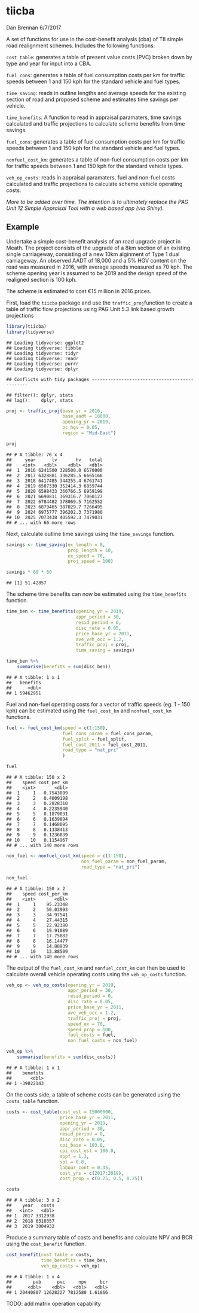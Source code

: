 tiicba
================
Dan Brennan
6/7/2017

A set of functions for use in the cost-benefit analysis (cba) of TII simple road realignment schemes. Includes the following functions:

`cost_table`: generates a table of present value costs (PVC) broken down by type and year for input into a CBA.

`fuel_cons`: generates a table of fuel consumption costs per km for traffic speeds between 1 and 150 kph for the standard vehicle and fuel types.

`time_saving`: reads in outline lengths and average speeds for the existing section of road and proposed scheme and estimates time savings per vehicle.

`time_benefits`: A function to read in appraisal paramaters, time savings calculated and traffic projections to calculate scheme benefits from time savings.

`fuel_cons`: generates a table of fuel consumption costs per km for traffic speeds between 1 and 150 kph for the standard vehicle and fuel types.

`nonfuel_cost_km`: generates a table of non-fuel consumption costs per km for traffic speeds between 1 and 150 kph for the standard vehicle types.

`veh_op_costs`: reads in appraisal paramaters, fuel and non-fuel costs calculated and traffic projections to calculate scheme vehicle operating costs.

*More to be added over time. The intention is to ultimately replace the PAG Unit 12 Simple Appraisal Tool with a web based app (via Shiny).*

Example
-------

Undertake a simple cost-benefit analysis of an road upgrade project in Meath. The project consists of the upgrade of a 8km section of an existing single carriageway, consisting of a new 10km alginment of Type 1 dual carriageway. An observed AADT of 18,000 and a 5% HGV content on the road was measured in 2016, with average speeds measured as 70 kph. The scheme opening year is assumed to be 2019 and the design speed of the realigned section is 100 kph.

The scheme is estimated to cost €15 million in 2016 prices.

First, load the `tiicba` package and use the `traffic_proj`function to create a table of traffic flow projections using PAG Unit 5.3 link based growth projections

``` r
library(tiicba)
library(tidyverse)
```

    ## Loading tidyverse: ggplot2
    ## Loading tidyverse: tibble
    ## Loading tidyverse: tidyr
    ## Loading tidyverse: readr
    ## Loading tidyverse: purrr
    ## Loading tidyverse: dplyr

    ## Conflicts with tidy packages ----------------------------------------------

    ## filter(): dplyr, stats
    ## lag():    dplyr, stats

``` r
proj <- traffic_proj(base_yr = 2016,
                     base_aadt = 18000,
                     opening_yr = 2019,
                     pc_hgv = 0.05,
                     region = "Mid-East")

proj
```

    ## # A tibble: 76 x 4
    ##     year      lv       hv   total
    ##    <int>   <dbl>    <dbl>   <dbl>
    ##  1  2016 6241500 328500.0 6570000
    ##  2  2017 6328881 336285.5 6665166
    ##  3  2018 6417485 344255.4 6761741
    ##  4  2019 6507330 352414.3 6859744
    ##  5  2020 6598433 360766.5 6959199
    ##  6  2021 6690811 369316.7 7060127
    ##  7  2022 6784482 378069.5 7162552
    ##  8  2023 6879465 387029.7 7266495
    ##  9  2024 6975777 396202.3 7371980
    ## 10  2025 7073438 405592.3 7479031
    ## # ... with 66 more rows

Next, calculate outline time savings using the `time_savings` function.

``` r
savings <- time_saving(ex_length = 8,
                       prop_length = 10,
                       ex_speed = 70,
                       proj_speed = 100)

savings * 60 * 60
```

    ## [1] 51.42857

The scheme time benefits can now be estimated using the `time_benefits` function.

``` r
time_ben <- time_benefits(opening_yr = 2019,
                          appr_period = 30,
                          resid_period = 0,
                          disc_rate = 0.05,
                          price_base_yr = 2011,
                          ave_veh_occ = 1.2,
                          traffic_proj = proj,
                          time_saving = savings)

time_ben %>% 
    summarise(benefits = sum(disc_ben))
```

    ## # A tibble: 1 x 1
    ##   benefits
    ##      <dbl>
    ## 1 59462951

Fuel and non-fuel operating costs for a vector of traffic speeds (eg. 1 - 150 kph) can be estimated using the `fuel_cost_km` and `nonfuel_cost_km` functions.

``` r
fuel <- fuel_cost_km(speed = c(1:150),
                     fuel_cons_param = fuel_cons_param,
                     fuel_split = fuel_split,
                     fuel_cost_2011 = fuel_cost_2011,
                     road_type = "nat_pri"
                     )

fuel
```

    ## # A tibble: 150 x 2
    ##    speed cost_per_km
    ##    <int>       <dbl>
    ##  1     1   0.7543899
    ##  2     2   0.4009198
    ##  3     3   0.2828310
    ##  4     4   0.2235940
    ##  5     5   0.1879031
    ##  6     6   0.1639894
    ##  7     7   0.1468095
    ##  8     8   0.1338413
    ##  9     9   0.1236839
    ## 10    10   0.1154967
    ## # ... with 140 more rows

``` r
non_fuel <- nonfuel_cost_km(speed = c(1:150),
                            non_fuel_param = non_fuel_param,
                            road_type = "nat_pri")

non_fuel
```

    ## # A tibble: 150 x 2
    ##    speed cost_per_km
    ##    <int>       <dbl>
    ##  1     1    95.23348
    ##  2     2    50.03993
    ##  3     3    34.97541
    ##  4     4    27.44315
    ##  5     5    22.92380
    ##  6     6    19.91089
    ##  7     7    17.75882
    ##  8     8    16.14477
    ##  9     9    14.88939
    ## 10    10    13.88509
    ## # ... with 140 more rows

The output of the `fuel_cost_km` and `nonfuel_cost_km` can then be used to calculate overall vehicle operating costs using the `veh_op_costs` function.

``` r
veh_op <- veh_op_costs(opening_yr = 2019,
                       appr_period = 30,
                       resid_period = 0,
                       disc_rate = 0.05,
                       price_base_yr = 2011,
                       ave_veh_occ = 1.2,
                       traffic_proj = proj,
                       speed_ex = 70,
                       speed_prop = 100,
                       fuel_costs = fuel,
                       non_fuel_costs = non_fuel)

veh_op %>% 
    summarise(benefits = sum(disc_costs))
```

    ## # A tibble: 1 x 1
    ##    benefits
    ##       <dbl>
    ## 1 -39022143

On the costs side, a table of scheme costs can be generated using the `costs_table` function.

``` r
costs <- cost_table(cost_est = 15000000,
                    price_base_yr = 2011,
                    opening_yr = 2019,
                    appr_period = 30,
                    resid_period = 0,
                    disc_rate = 0.05,
                    cpi_base = 103.8,
                    cpi_cost_est = 106.0,
                    sppf = 1.3,
                    spl = 0.8,
                    labour_cont = 0.35,
                    cost_yrs = c(2017:2019),
                    cost_prop = c(0.25, 0.5, 0.25))

costs
```

    ## # A tibble: 3 x 2
    ##    year   costs
    ##   <int>   <dbl>
    ## 1  2017 3312938
    ## 2  2018 6310357
    ## 3  2019 3004932

Produce a summary table of costs and benefits and calculate NPV and BCR using the `cost_benefit` function.

``` r
cost_benefit(cost_table = costs,
             time_benefits = time_ben,
             veh_op_costs = veh_op)
```

    ## # A tibble: 1 x 4
    ##        pvb      pvc     npv     bcr
    ##      <dbl>    <dbl>   <dbl>   <dbl>
    ## 1 20440807 12628227 7812580 1.61866
TODO: add matrix operation capability
